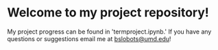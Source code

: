 # Welcome to my project repository!

My project progress can be found in 'termproject.ipynb.' If you have any questions or suggestions email me at bslobots@umd.edu!
